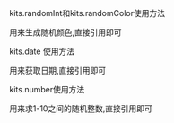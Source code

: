 kits.randomInt和kits.randomColor使用方法

用来生成随机颜色,直接引用即可





kits.date 使用方法

用来获取日期,直接引用即可





kits.number使用方法

用来求1-10之间的随机整数,直接引用即可

